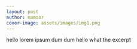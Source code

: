 ```yaml
---
layout: post
author: mamoor
cover-image: assets/images/img1.png
---
```


hello lorem ipsum dum dum hello what the excerpt
